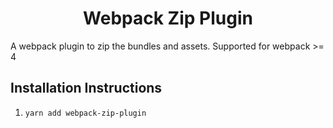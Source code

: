 <div align="center">
    <h1>Webpack Zip Plugin</h1>
</div>

<p> A webpack plugin to zip the bundles and assets. Supported for webpack >= 4</p>

## Installation Instructions

1. `yarn add webpack-zip-plugin`